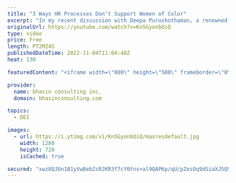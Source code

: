 ```yaml
---
title: "3 Ways HR Processes Don’t Support Women of Color"
excerpt: "In my recent discussion with Deepa Purushothaman, a renowned inclusion and leadership speaker and expert, we spoke at length about the following statement: HR processes don’t support Women of Color. It’s a provocative statement, but in this clip from our talk, Deepa explains why this is the case.   Watch"
originalUrl: https://youtube.com/watch?v=Kn5GyonbOiQ
type: video
price: Free
length: PT2M24S
publishedDateTime: 2022-11-04T11:04:48Z
heat: 130

featuredContent: "<iframe width=\"800\" height=\"500\" frameborder=\"0\" src=\"https://www.youtube.com/embed/Kn5GyonbOiQ\" allow=\"accelerometer; autoplay; encrypted-media; gyroscope; picture-in-picture\" allowfullscreen></iframe>"

provider:
  name: bhasin consulting inc.
  domain: bhasinconsulting.com

topics:
  - DEI

images:
  - url: https://i.ytimg.com/vi/Kn5GyonbOiQ/maxresdefault.jpg
    width: 1280
    height: 720
    isCached: true

secured: "xwz8QJOn1B1yVwBebZsRJKR3f7cY0tns+al9QAPKp/qU/pZesOq9dSiaXJ5QSMfwq1ze8+ec/R9Fn2ntRin/8wyaF7ycr8eJ5FCLh/FPujvXKnc2QcpX6MU4cvszRQJ/iwovNQ1Lc8X5DuxRGUHEZtQ3RPOzUYbtWrFwXywnjy5QDQrh9wzU2FqIOI96RCKzqBEAy87PxkAq2YXJVgqxp4dFsa38hmaqWue9sEN+QmMl7silg5mrfku9IumKRYApo4m3nEBe8X8PxHer9SBEVN1EQsbDFzpQMoJXkT6NCal86J2MBfVlZr33lq5TmMPVoO2SE4rwCTSQLDepFVumB3uqAUHJZ9dtRqrx8Oh+5L7Alcy9QfSuc9UaNdc0KgHPAqVot7fTaeFzWewtDnfc7HD1WdkDAtcybu+K5HMC2kI=;r4R4IfYUHzV0eOoP+DiZwg=="
---
```


